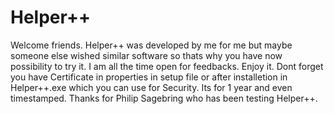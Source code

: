 # Helper++
Welcome friends. Helper++ was developed by me for me but maybe someone else wished similar software so thats why you have now possibility to try it. 
I am all the time open for feedbacks.
Enjoy it.
Dont forget you have Certificate in properties in setup file or after installetion in Helper++.exe which you can use for Security. Its for 1 year and even timestamped.
Thanks for Philip Sagebring who has been testing Helper++.
